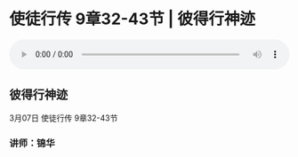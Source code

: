 # 使徒行传 9章32-43节 | 彼得行神迹

<audio style="width: 100%;" preload="false" controls controlslist="nodownload"><source src="http://file.simai.life/audio/mp3/tu_9_32-43_210307.mp3" type="audio/mpeg">Your browser does not support the audio element.</audio>

## 彼得行神迹
3月07日 
使徒行传 9章32-43节
### 讲师：锦华